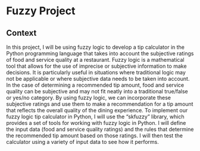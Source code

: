 # Fuzzy Project 

## Context

In this project, I will be using fuzzy logic to develop a tip calculator in the Python programming language that takes into account the subjective ratings of food and service quality at a restaurant. Fuzzy logic is a mathematical tool that allows for the use of imprecise or subjective information to make decisions. It is particularly useful in situations where traditional logic may not be applicable or where subjective data needs to be taken into account. In the case of determining a recommended tip amount, food and service quality can be subjective and may not fit neatly into a traditional true/false or yes/no category. By using fuzzy logic, we can incorporate these subjective ratings and use them to make a recommendation for a tip amount that reflects the overall quality of the dining experience. To implement our fuzzy logic tip calculator in Python, I will use the “skfuzzy” library, which provides a set of tools for working with fuzzy logic in Python. I will define the input data (food and service quality ratings) and the rules that determine the recommended tip amount based on those ratings.
I will then test the calculator using a variety of input data to see how it performs. 


